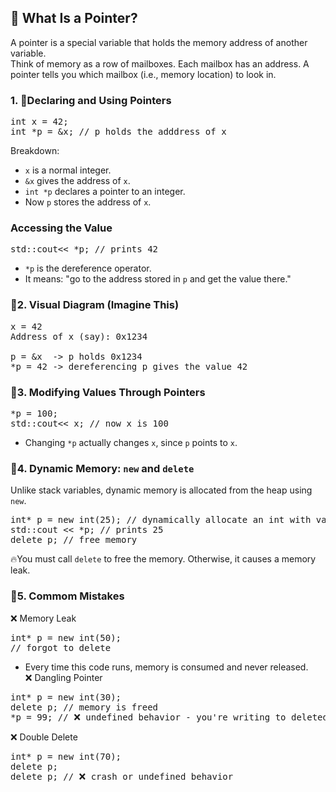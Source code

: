 ## 🧠 What Is a Pointer?
A pointer is a special variable that holds the memory address of another variable.<br>
Think of memory as a row of mailboxes. Each mailbox has an address. A pointer tells you which mailbox (i.e., memory location) to look in.

### 1. 🔸Declaring and Using Pointers
<pre>
int x = 42;
int *p = &x; // p holds the adddress of x
</pre>
Breakdown:
- `x` is a normal integer.
- `&x` gives the address of `x`.
- `int *p` declares a pointer to an integer.
- Now `p` stores the address of `x`. 

### Accessing the Value
<pre>
std::cout<< *p; // prints 42
</pre>
- `*p` is the dereference operator.
- It means: "go to the address stored in `p` and get the value there."

### 🔸2. Visual Diagram (Imagine This)
<pre>
x = 42
Address of x (say): 0x1234

p = &x  -> p holds 0x1234
*p = 42 -> dereferencing p gives the value 42
</pre>

### 🔸3. Modifying Values Through Pointers
<pre>
*p = 100;
std::cout<< x; // now x is 100
</pre>
- Changing `*p` actually changes `x`, since `p` points to `x`.

### 🔸4. Dynamic Memory: `new` and `delete`
Unlike stack variables, dynamic memory is allocated from the heap using `new`.
<pre>
int* p = new int(25); // dynamically allocate an int with value 25
std::cout << *p; // prints 25
delete p; // free memory
</pre>
🔥You must call `delete` to free the memory. Otherwise, it causes a memory leak.

### 🔸5. Commom Mistakes
❌ Memory Leak
<pre>
int* p = new int(50);
// forgot to delete
</pre>
- Every time this code runs, memory is consumed and never released.<br>
❌ Dangling Pointer
<pre>
int* p = new int(30);
delete p; // memory is freed
*p = 99; // ❌ undefined behavior - you're writing to deleted memory!
</pre>
❌ Double Delete
<pre>
int* p = new int(70);
delete p;
delete p; // ❌ crash or undefined behavior
</pre>